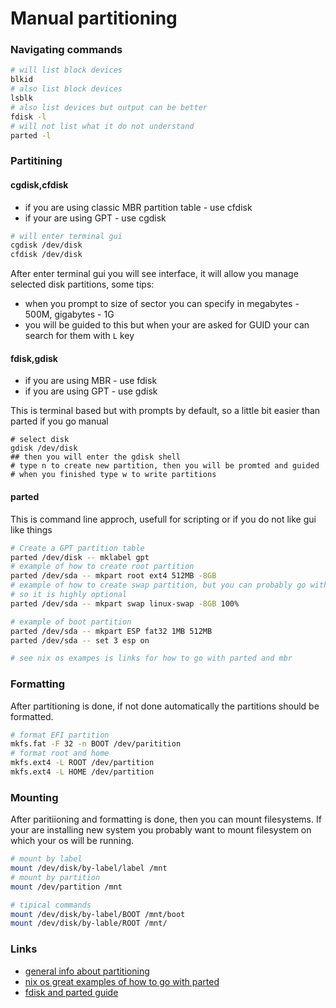 # Manual partitioning

### Navigating commands

```sh
# will list block devices 
blkid
# also list block devices
lsblk
# also list devices but output can be better
fdisk -l
# will not list what it do not understand
parted -l
```

### Partitining

#### cgdisk,cfdisk

* if you are using classic MBR partition table - use cfdisk
* if your are using GPT - use cgdisk

```sh
# will enter terminal gui 
cgdisk /dev/disk
cfdisk /dev/disk
```

After enter terminal gui you will see interface, it will allow you manage selected disk partitions, some tips:
* when you prompt to size of sector you can specify in megabytes - 500M, gigabytes - 1G
* you will be guided to this but when your are asked for GUID your can search for them with `L` key

#### fdisk,gdisk

* if you are using MBR - use fdisk
* if you are using GPT - use gdisk

This is terminal based but with prompts by default, 
so a little bit easier than parted if you go manual 

```
# select disk
gdisk /dev/disk
## then you will enter the gdisk shell
# type n to create new partition, then you will be promted and guided
# when you finished type w to write partitions
```



#### parted

This is command line approch, usefull for scripting or if you do not like gui like things

```sh
# Create a GPT partition table
parted /dev/disk -- mklabel gpt
# example of how to create root partition
parted /dev/sda -- mkpart root ext4 512MB -8GB
# example of how to create swap partition, but you can probably go with swap file
# so it is highly optional
parted /dev/sda -- mkpart swap linux-swap -8GB 100%

# example of boot partition
parted /dev/sda -- mkpart ESP fat32 1MB 512MB
parted /dev/sda -- set 3 esp on

# see nix os exampes is links for how to go with parted and mbr 
```

### Formatting
After partitioning is done, if not done automatically the partitions should be formatted.
```sh
# format EFI partition
mkfs.fat -F 32 -n BOOT /dev/paritition
# format root and home
mkfs.ext4 -L ROOT /dev/partition
mkfs.ext4 -L HOME /dev/partition
```



### Mounting
After paritiioning and formatting is done, then you can mount filesystems.
If your are installing new system you probably want to mount filesystem on which your os will be running.
```sh
# mount by label
mount /dev/disk/by-label/label /mnt
# mount by partition
mount /dev/partition /mnt

# tipical commands
mount /dev/disk/by-label/BOOT /mnt/boot
mount /dev/disk/by-lable/ROOT /mnt/
```


### Links
* [general info about partitioning](https://wiki.archlinux.org/title/Partitioning)
* [nix os great examples of how to go with parted](https://nixos.org/manual/nixos/stable/#sec-installation-manual-partitioning)
* [fdisk and parted guide](https://phoenixnap.com/kb/linux-create-partition)
